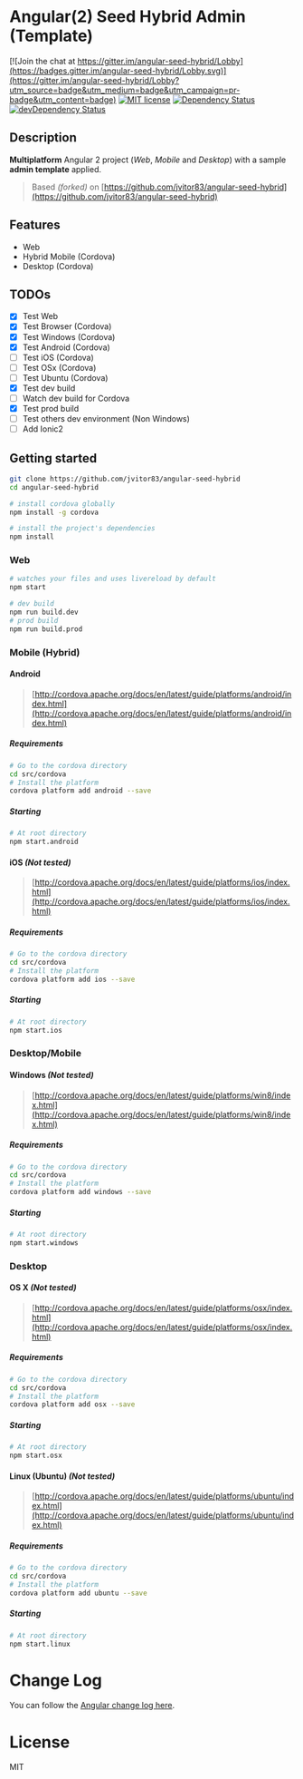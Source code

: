 # Angular(2) Seed Hybrid Admin (Template)

[![Join the chat at https://gitter.im/angular-seed-hybrid/Lobby](https://badges.gitter.im/angular-seed-hybrid/Lobby.svg)](https://gitter.im/angular-seed-hybrid/Lobby?utm_source=badge&utm_medium=badge&utm_campaign=pr-badge&utm_content=badge)
[![MIT license](http://img.shields.io/badge/license-MIT-brightgreen.svg)](http://opensource.org/licenses/MIT)
[![Dependency Status](https://david-dm.org/jvitor83/angular-seed-hybrid-admin.svg)](https://david-dm.org/jvitor83/angular-seed-hybrid-admin)
[![devDependency Status](https://david-dm.org/jvitor83/angular-seed-hybrid-admin/dev-status.svg)](https://david-dm.org/jvitor83/angular-seed-hybrid-admin#info=devDependencies)

## Description

**Multiplatform** Angular 2 project (_Web_, _Mobile_ and _Desktop_) with a sample **admin template** applied.

> Based _(forked)_ on [https://github.com/jvitor83/angular-seed-hybrid](https://github.com/jvitor83/angular-seed-hybrid)  
  

## Features

- Web
- Hybrid Mobile (Cordova)
- Desktop (Cordova)

## TODOs

- [x] Test Web
- [x] Test Browser (Cordova)
- [x] Test Windows (Cordova)
- [x] Test Android (Cordova)
- [ ] Test iOS (Cordova)
- [ ] Test OSx (Cordova)
- [ ] Test Ubuntu (Cordova)
- [x] Test dev build
- [ ] Watch dev build for Cordova
- [x] Test prod build
- [ ] Test others dev environment (Non Windows)
- [ ] Add Ionic2

## Getting started

```bash
git clone https://github.com/jvitor83/angular-seed-hybrid
cd angular-seed-hybrid

# install cordova globally
npm install -g cordova

# install the project's dependencies
npm install
```

### Web

```bash
# watches your files and uses livereload by default
npm start

# dev build
npm run build.dev
# prod build
npm run build.prod
```

### Mobile (Hybrid)

#### Android
> [http://cordova.apache.org/docs/en/latest/guide/platforms/android/index.html](http://cordova.apache.org/docs/en/latest/guide/platforms/android/index.html)

##### Requirements
```bash
# Go to the cordova directory
cd src/cordova
# Install the platform
cordova platform add android --save
```

##### Starting
```bash
# At root directory
npm start.android
```

#### iOS _(Not tested)_
> [http://cordova.apache.org/docs/en/latest/guide/platforms/ios/index.html](http://cordova.apache.org/docs/en/latest/guide/platforms/ios/index.html)

##### Requirements
```bash
# Go to the cordova directory
cd src/cordova
# Install the platform
cordova platform add ios --save
```

##### Starting
```bash
# At root directory
npm start.ios
```

### Desktop/Mobile

#### Windows _(Not tested)_
> [http://cordova.apache.org/docs/en/latest/guide/platforms/win8/index.html](http://cordova.apache.org/docs/en/latest/guide/platforms/win8/index.html)

##### Requirements
```bash
# Go to the cordova directory
cd src/cordova
# Install the platform
cordova platform add windows --save
```

##### Starting
```bash
# At root directory
npm start.windows
```

### Desktop

#### OS X _(Not tested)_
> [http://cordova.apache.org/docs/en/latest/guide/platforms/osx/index.html](http://cordova.apache.org/docs/en/latest/guide/platforms/osx/index.html)

##### Requirements
```bash
# Go to the cordova directory
cd src/cordova
# Install the platform
cordova platform add osx --save
```

##### Starting
```bash
# At root directory
npm start.osx
```

#### Linux (Ubuntu) _(Not tested)_
> [http://cordova.apache.org/docs/en/latest/guide/platforms/ubuntu/index.html](http://cordova.apache.org/docs/en/latest/guide/platforms/ubuntu/index.html)

##### Requirements
```bash
# Go to the cordova directory
cd src/cordova
# Install the platform
cordova platform add ubuntu --save
```

##### Starting
```bash
# At root directory
npm start.linux
```


# Change Log

You can follow the [Angular change log here](https://github.com/angular/angular/blob/master/CHANGELOG.md).

# License

MIT
